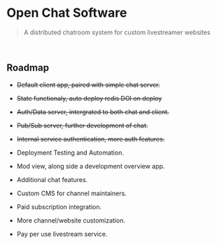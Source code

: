 # Open Chat Software

> A distributed chatroom system for custom livestreamer websites

<br>

## Roadmap

* ~~Default client app, paired with simple chat server.~~
* ~~State functionaly, auto deploy redis DOI on deploy~~
* ~~Auth/Data server, intergrated to both chat and client.~~
* ~~Pub/Sub server, further development of chat.~~
* ~~Internal service authentication, more auth features.~~
* Deployment Testing and Automation.
* Mod view, along side a development overview app.
* Additional chat features.
* Custom CMS for channel maintainers.
* Paid subscription integration.
* More channel/website customization.

* Pay per use livestream service.